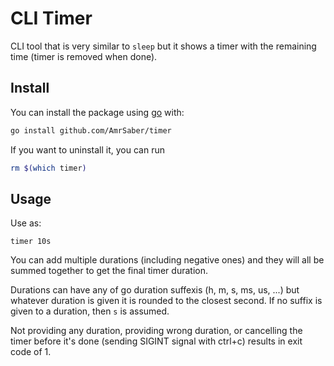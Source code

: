 # CLI Timer
CLI tool that is very similar to `sleep` but it shows a timer with the remaining time (timer is removed when done).

## Install
You can install the package using [go](https://go.dev/doc/install) with:
```bash
go install github.com/AmrSaber/timer
```

If you want to uninstall it, you can run
```bash
rm $(which timer)
```

## Usage
Use as:
```
timer 10s
```

You can add multiple durations (including negative ones) and they will all be summed together to get the final timer duration.

Durations can have any of go duration suffexis (h, m, s, ms, us, ...) but whatever duration is given it is rounded to the closest second. If no suffix is given to a duration, then `s` is assumed.

Not providing any duration, providing wrong duration, or cancelling the timer before it's done (sending SIGINT signal with ctrl+c) results in exit code of 1.

